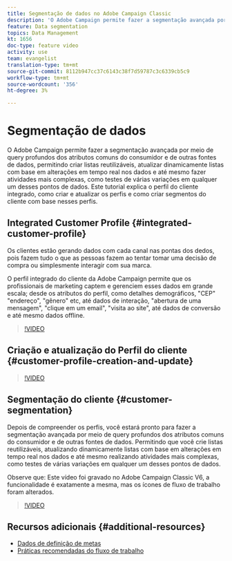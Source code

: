 ```yaml
---
title: Segmentação de dados no Adobe Campaign Classic
description: 'O Adobe Campaign permite fazer a segmentação avançada por meio de query profundos dos atributos comuns do consumidor e de outras fontes de dados, permitindo criar listas reutilizáveis, atualizar dinamicamente listas com base em alterações em tempo real nos dados e até mesmo fazer atividades mais complexas, como testes de várias variações em qualquer um desses pontos de dados. Este tutorial explica o perfil do cliente integrado, como criar e atualizar os perfis e como criar segmentos do cliente com base nesses perfis. '
feature: Data segmentation
topics: Data Management
kt: 1656
doc-type: feature video
activity: use
team: evangelist
translation-type: tm+mt
source-git-commit: 8112b947cc37c6143c38f7d59787c3c6339cb5c9
workflow-type: tm+mt
source-wordcount: '356'
ht-degree: 3%

---
```



# Segmentação de dados

O Adobe Campaign permite fazer a segmentação avançada por meio de query profundos dos atributos comuns do consumidor e de outras fontes de dados, permitindo criar listas reutilizáveis, atualizar dinamicamente listas com base em alterações em tempo real nos dados e até mesmo fazer atividades mais complexas, como testes de várias variações em qualquer um desses pontos de dados. Este tutorial explica o perfil do cliente integrado, como criar e atualizar os perfis e como criar segmentos do cliente com base nesses perfis.

## Integrated Customer Profile {#integrated-customer-profile}

Os clientes estão gerando dados com cada canal nas pontas dos dedos, pois fazem tudo o que as pessoas fazem ao tentar tomar uma decisão de compra ou simplesmente interagir com sua marca.

O perfil integrado do cliente da Adobe Campaign permite que os profissionais de marketing captem e gerenciem esses dados em grande escala; desde os atributos do perfil, como detalhes demográficos, &quot;CEP&quot; &quot;endereço&quot;, &quot;gênero&quot; etc, até dados de interação, &quot;abertura de uma mensagem&quot;, &quot;clique em um email&quot;, &quot;visita ao site&quot;, até dados de conversão e até mesmo dados offline.

>[!VIDEO](https://video.tv.adobe.com/v/23629?quality=12)

## Criação e atualização do Perfil do cliente {#customer-profile-creation-and-update}

>[!VIDEO](https://video.tv.adobe.com/v/23632?quality=12)

## Segmentação do cliente  {#customer-segmentation}

Depois de compreender os perfis, você estará pronto para fazer a segmentação avançada por meio de query profundos dos atributos comuns do consumidor e de outras fontes de dados. Permitindo que você crie listas reutilizáveis, atualizando dinamicamente listas com base em alterações em tempo real nos dados e até mesmo realizando atividades mais complexas, como testes de várias variações em qualquer um desses pontos de dados.

Observe que: Este vídeo foi gravado no Adobe Campaign Classic V6, a funcionalidade é exatamente a mesma, mas os ícones de fluxo de trabalho foram alterados.

>[!VIDEO](https://video.tv.adobe.com/v/23635?quality=12)

## Recursos adicionais {#additional-resources}

* [Dados de definição de metas](https://docs.adobe.com/content/help/en/campaign-classic/using/automating-with-workflows/general-operation/targeting-data.html)
* [Práticas recomendadas do fluxo de trabalho](https://docs.adobe.com/content/help/pt-BR/campaign-classic/using/automating-with-workflows/general-operation/workflow-best-practices.html)
